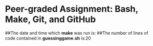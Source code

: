 # Peer-graded Assignment: Bash, Make, Git, and GitHub
##The date and time which **make** was run is:
##The number of lines of code contained in **guessinggame.sh** is:20
